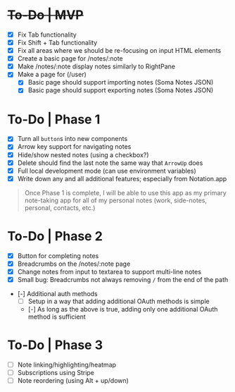 # ~~To-Do | MVP~~

- [x] Fix Tab functionality
- [x] Fix Shift + Tab functionality
- [x] Fix all areas where we should be re-focusing on input HTML elements
- [x] Create a basic page for /notes/:note
- [x] Make /notes/:note display notes similarly to RightPane
- [x] Make a page for (/user)
  - [x] Basic page should support importing notes (Soma Notes JSON)
  - [x] Basic page should support exporting notes (Soma Notes JSON)

# To-Do | Phase 1

- [x] Turn all `button`s into new components
- [x] Arrow key support for navigating notes
- [x] Hide/show nested notes (using a checkbox?)
- [x] Delete should find the last note the same way that `ArrowUp` does
- [x] Full local development mode (can use environment variables)
- [x] Write down any and all additional features; especially from Notation.app

> Once Phase 1 is complete, I will be able to use this app as my primary
> note-taking app for all of my personal notes (work, side-notes, personal,
> contacts, etc.)

# To-Do | Phase 2

- [x] Button for completing notes
- [x] Breadcrumbs on the /notes/:note page
- [x] Change notes from input to textarea to support multi-line notes
- [x] Small bug: Breadcrumbs not always removing `/` from the end of the path
- [-] Additional auth methods
  - [ ] Setup in a way that adding additional OAuth methods is simple
  - [-] As long as the above is true, adding only one additional OAuth method is
    sufficient

# To-Do | Phase 3

- [ ] Note linking/highlighting/heatmap
- [ ] Subscriptions using Stripe
- [ ] Note reordering (using Alt + up/down)
